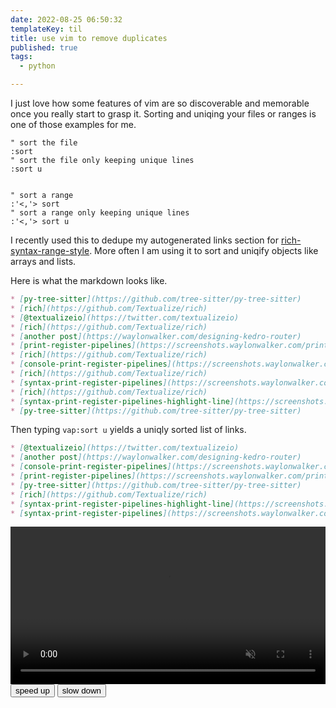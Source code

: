 ```yaml
---
date: 2022-08-25 06:50:32
templateKey: til
title: use vim to remove duplicates
published: true
tags:
  - python

---
```



I just love how some features of vim are so discoverable and memorable once you
really start to grasp it.  Sorting and uniqing your files or ranges is one of
those examples for me.


``` vim
" sort the file
:sort
" sort the file only keeping unique lines
:sort u


" sort a range
:'<,'> sort
" sort a range only keeping unique lines
:'<,'> sort u
```

I recently used this to dedupe my autogenerated links section for
[rich-syntax-range-style](https://waylonwalker.com/rich-syntax-range-style/).
More often I am using it to sort and uniqify objects like arrays and lists.

Here is what the markdown looks like.

``` markdown
* [py-tree-sitter](https://github.com/tree-sitter/py-tree-sitter)
* [rich](https://github.com/Textualize/rich)
* [@textualizeio](https://twitter.com/textualizeio)
* [rich](https://github.com/Textualize/rich)
* [another post](https://waylonwalker.com/designing-kedro-router)
* [print-register-pipelines](https://screenshots.waylonwalker.com/print-register-pipelines.webp)
* [rich](https://github.com/Textualize/rich)
* [console-print-register-pipelines](https://screenshots.waylonwalker.com/console-print-register-pipelines.webp)
* [rich](https://github.com/Textualize/rich)
* [syntax-print-register-pipelines](https://screenshots.waylonwalker.com/syntax-print-register-pipelines.webp)
* [rich](https://github.com/Textualize/rich)
* [syntax-print-register-pipelines-highlight-line](https://screenshots.waylonwalker.com/syntax-print-register-pipelines-highlight-line.webp)
* [py-tree-sitter](https://github.com/tree-sitter/py-tree-sitter)
```

Then typing `vap:sort u` yields a uniqly sorted list of links.

``` markdown
* [@textualizeio](https://twitter.com/textualizeio)
* [another post](https://waylonwalker.com/designing-kedro-router)
* [console-print-register-pipelines](https://screenshots.waylonwalker.com/console-print-register-pipelines.webp)
* [print-register-pipelines](https://screenshots.waylonwalker.com/print-register-pipelines.webp)
* [py-tree-sitter](https://github.com/tree-sitter/py-tree-sitter)
* [rich](https://github.com/Textualize/rich)
* [syntax-print-register-pipelines-highlight-line](https://screenshots.waylonwalker.com/syntax-print-register-pipelines-highlight-line.webp)
* [syntax-print-register-pipelines](https://screenshots.waylonwalker.com/syntax-print-register-pipelines.webp)
```


<video controls muted autoplay playsinline loop=true width="100%">
    <source src="https://images.waylonwalker.com/vim-sort-u.webm"
            type="video/webm">
    Sorry, your browser doesn't support embedded videos.
</video>

<div class='speed-control'>
    <button onclick="change_speed(.25)" >
        speed up
    </button>
    <button onclick="change_speed(-.25)" >
        slow down
    </button>
</div>
